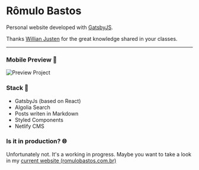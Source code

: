 # Rômulo Bastos

Personal website developed with [GatsbyJS](https://www.gatsbyjs.org/).

Thanks [Willian Justen](https://willianjusten.com.br/) for the great knowledge shared in your classes.

---

### Mobile Preview 👀

![Preview Project](/app/static/presentation/mobile-preview.gif)

### Stack 💎

-   GatsbyJs (based on React)
-   Algolia Search
-   Posts writen in Markdown
-   Styled Components
-   Netlify CMS

### Is it in production? 🌐

Unfortunately not. It's a working in progress.
Maybe you want to take a look in my [current website (romulobastos.com.br)](https://romulobastos.com.br/)
